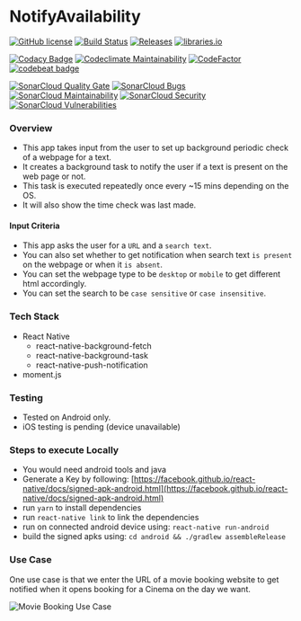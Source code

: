 

# NotifyAvailability


[![GitHub license](https://img.shields.io/github/license/xRahul/NotifyAvailability.svg)](https://github.com/xRahul/NotifyAvailability/blob/master/License.txt)
[![Build Status](https://travis-ci.org/xRahul/NotifyAvailability.svg?branch=master)](https://travis-ci.org/xRahul/NotifyAvailability)
[![Releases](https://img.shields.io/github/release/xRahul/NotifyAvailability.svg)](https://github.com/xRahul/NotifyAvailability/releases/latest)
[![libraries.io](https://img.shields.io/librariesio/github/xRahul/NotifyAvailability.svg)](https://libraries.io/github/xRahul/NotifyAvailability)

[![Codacy Badge](https://api.codacy.com/project/badge/Grade/e1399210d8914483a7d5ecde14665376)](https://www.codacy.com/app/xRahul/NotifyAvailability)
[![Codeclimate Maintainability](https://api.codeclimate.com/v1/badges/5ff836f879789d82ce9b/maintainability)](https://codeclimate.com/github/xRahul/NotifyAvailability/maintainability)
[![CodeFactor](https://www.codefactor.io/repository/github/xrahul/notifyavailability/badge)](https://www.codefactor.io/repository/github/xrahul/notifyavailability)
[![codebeat badge](https://codebeat.co/badges/16954f1e-823a-445e-889f-fa197830b21e)](https://codebeat.co/projects/github-com-xrahul-notifyavailability-master)

[![SonarCloud Quality Gate](https://sonarcloud.io/api/project_badges/measure?project=NotifyAvailability%3Aapp&metric=alert_status)](https://sonarcloud.io/dashboard?id=NotifyAvailability%3Aapp)
[![SonarCloud Bugs](https://sonarcloud.io/api/project_badges/measure?project=NotifyAvailability%3Aapp&metric=bugs)](https://sonarcloud.io/dashboard?id=NotifyAvailability%3Aapp)
[![SonarCloud Maintainability](https://sonarcloud.io/api/project_badges/measure?project=NotifyAvailability%3Aapp&metric=sqale_rating)](https://sonarcloud.io/dashboard?id=NotifyAvailability%3Aapp)
[![SonarCloud Security](https://sonarcloud.io/api/project_badges/measure?project=NotifyAvailability%3Aapp&metric=security_rating)](https://sonarcloud.io/dashboard?id=NotifyAvailability%3Aapp)
[![SonarCloud Vulnerabilities](https://sonarcloud.io/api/project_badges/measure?project=NotifyAvailability%3Aapp&metric=vulnerabilities)](https://sonarcloud.io/dashboard?id=NotifyAvailability%3Aapp)


### Overview

* This app takes input from the user to set up background periodic check of a webpage for a text.
* It creates a background task to notify the user if a text is present on the web page or not.
* This task is executed repeatedly once every ~15 mins depending on the OS.
* It will also show the time check was last made.

#### Input Criteria

* This app asks the user for a `URL` and a `search text`.
* You can also set whether to get notification when search text `is present` on the webpage or when it `is absent`.
* You can set the webpage type to be `desktop` or `mobile` to get different html accordingly.
* You can set the search to be `case sensitive` or `case insensitive`.

### Tech Stack

* React Native
  * react-native-background-fetch
  * react-native-background-task
  * react-native-push-notification
* moment.js

### Testing

* Tested on Android only.
* iOS testing is pending (device unavailable)

### Steps to execute Locally

* You would need android tools and java
* Generate a Key by following: [https://facebook.github.io/react-native/docs/signed-apk-android.html](https://facebook.github.io/react-native/docs/signed-apk-android.html)
* run `yarn` to install dependencies
* run `react-native link` to link the dependencies
* run on connected android device using: `react-native run-android`
* build the signed apks using: `cd android && ./gradlew assembleRelease`

### Use Case

One use case is that we enter the URL of a movie booking website to get notified when it opens booking for a Cinema on the day we want.

![Movie Booking Use Case](screenshots/movie-use-case-notify-availability.jpg)
